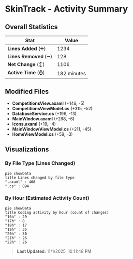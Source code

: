 # SkinTrack - Activity Summary 

## Overall Statistics

| Stat                   | Value                                                             |
| ---------------------- | ----------------------------------------------------------------- |
| **Lines Added** (➕)   | 1234                                          |
| **Lines Removed** (➖) | 128                                        |
| **Net Change** (↕)    | 1106                |
| **Active Time** (⌚)   | 182 minutes |


## Modified Files
- **CompetitionsView.axaml** (+146, -5)
- **CompetitionsViewModel.cs** (+315, -52)
- **DatabaseService.cs** (+196, -13)
- **MainWindow.axaml** (+288, -6)
- **Icons.axaml** (+19, -4)
- **MainWindowViewModel.cs** (+211, -45)
- **HomeViewModel.cs** (+59, -3)

## Visualizations

### By File Type (Lines Changed)

```mermaid
pie showData
title Lines changed by file type
".axaml" : 468
".cs" : 894
```

### By Hour (Estimated Activity Count)

```mermaid
pie showData
title Coding activity by hour (count of changes)
"16h" : 29
"17h" : 8
"18h" : 17
"19h" : 35
"20h" : 30
"21h" : 26
"22h" : 26
```


> **Last Updated:** 11/1/2025, 10:11:48 PM